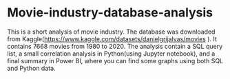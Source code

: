 # Movie-industry-database-analysis
This is a short analysis of movie industry. The database was downloaded from Kaggle(https://www.kaggle.com/datasets/danielgrijalvas/movies ). It contains 7668 movies from 1980 to 2020. The analysis contain a SQL query list, a small correlation analysis in Python(using Jupyter notebook), and a final summary in Power BI, where you can find some graphs using both SQL and Python data.
